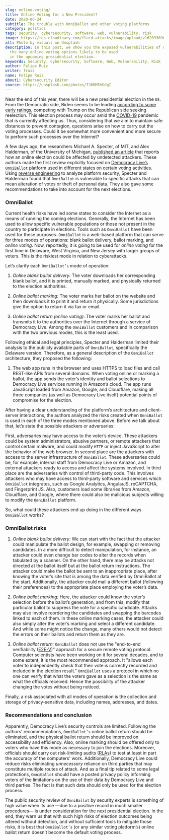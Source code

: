 ```yaml
---
slug: online-voting/
title: Online Voting for a New President?
date: 2020-06-24
subtitle: The trouble with OmniBallot and other voting platforms
category: politics
tags: security, cybersecurity, software, web, vulnerability, risk
image: https://res.cloudinary.com/fluid-attacks/image/upload/v1620330960/blog/online-voting/cover_hrlrgj.webp
alt: Photo by visuals on Unsplash
description: In this post, we show you the exposed vulnerabilities of one of
  the many online voting options likely to be used
  in the upcoming presidential election.
keywords: Security, Cybersecurity, Software, Web, Vulnerability, Risk
author: Felipe Ruiz
writer: fruiz
name: Felipe Ruiz
about1: Cybersecurity Editor
source: https://unsplash.com/photos/TJ6BM5VGdgI
---
```


Near the end of this year, there will be a new presidential election in
the `US`. From the Democratic side, Biden seems to be leading [according
to some early
ratings](https://www.npr.org/2020/06/17/877951588/2020-electoral-map-ratings-biden-has-an-edge-over-trump-with-5-months-to-go),
competing with Trump on the Republican side seeking reelection. This
election process may occur amid the
[COVID-19](https://www.nature.com/articles/s41591-020-0820-9) pandemic
that is currently affecting us. Thus, considering that we aim to
maintain safe distances to prevent contagion, questions arise on how to
carry out the voting processes. Could it be somewhat more convenient and
more secure to perform such processes over the Internet?

A few days ago, the researchers Michael A. Specter, of MIT, and Alex
Halderman, of the University of Michigan, [published an
article](https://internetpolicy.mit.edu/wp-content/uploads/2020/06/OmniBallot.pdf)
that reports how an online election could be affected by undetected
attackers. These authors made the first review explicitly focused on
[Democracy Live’s
`OmniBallot`](https://democracylive.com/omniballot-online/) platform
used in different states on certain voting activities. Using [reverse
engineering](../reverse-engineering/) to analyze platform security,
Specter and Halderman found that `OmniBallot` is vulnerable to specific
attacks that can mean alteration of votes or theft of personal data.
They also gave some recommendations to take into account for the next
elections.

### OmniBallot

Current health risks have led some states to consider the Internet as a
means of running the coming elections. Generally, the Internet has been
used to allow specific vulnerable populations or those not present in
the country to participate in elections. Tools such as `OmniBallot` have
been used for these purposes. `OmniBallot` is a web-based platform that
can serve for three modes of operations: blank ballot delivery, ballot
marking, and *online voting*. Now, reportedly, it is going to be used
for *online voting* for the first time in Delaware, West Virginia, and
New Jersey with larger groups of voters. This is the riskiest mode in
relation to cyberattacks.

Let’s clarify each `OmniBallot’s` mode of operation:

1. *Online blank ballot delivery:* The voter downloads her
    corresponding blank ballot, and it is printed, manually marked, and
    physically returned to the election authorities.

2. *Online ballot marking:* The voter marks her ballot on the website
    and then downloads it to print it and return it physically. Some
    jurisdictions give the option to return it via fax or email.

3. *Online ballot return (online voting):* The voter marks her ballot
    and transmits it to the authorities over the Internet through a
    service of Democracy Live. Among the `OmniBallot` customers and in
    comparison with the two previous modes, this is the least used.

Following ethical and legal principles, Specter and Halderman limited
their analysis to the publicly available parts of `OmniBallot`,
specifically the Delaware version. Therefore, as a general description
of the `OmniBallot` architecture, they proposed the following:

<div class="blog-questions">

1. The web app runs in the browser and uses HTTPS to load files and
    call REST-like APIs from several domains. When voting online or
    marking a ballot, the app sends the voter’s identity and ballot
    selections to Democracy Live services running in Amazon’s cloud. The
    app runs JavaScript loaded from Amazon, Google, and Cloudflare,
    making all three companies (as well as Democracy Live itself)
    potential points of compromise for the election.

</div>

After having a clear understanding of the platform’s architecture and
client-server interactions, the authors analyzed the risks created when
`OmniBallot` is used in each of the three modes mentioned above. Before
we talk about that, let’s state the possible attackers or adversaries:

First, adversaries may have access to the voter’s device. These
attackers could be system administrators, abusive partners, or remote
attackers that control certain malware, and could modify `HTTP` or
inject JavaScript to alter the behavior of the web browser. In second
place are the attackers with access to the server infrastructure of
`OmniBallot`. These adversaries could be, for example, internal staff
from Democracy Live or Amazon, and external attackers ready to access
and affect the systems involved. In third place are the adversaries with
control of third-party code. This involves attackers who may have access
to third-party software and services which `OmniBallot` integrates, such
as Google Analytics, AngularJS, reCAPTCHA, and Fingerprint JS. Also,
customers load some libraries from Amazon, Cloudflare, and Google, where
there could also be malicious subjects willing to modify the
`OmniBallot` platform.

So, what could these attackers end up doing in the different ways
`OmniBallot` works?

### OmniBallot risks

1. *Online blank ballot delivery:* We can start with the fact that the
    attacker could manipulate the ballot design, for example, swapping
    or removing candidates. In a more difficult to detect manipulation,
    for instance, an attacker could even change bar codes to alter the
    records when tabulated by a scanner. On the other hand, there may be
    attacks not directed at the ballot itself but at the ballot return
    instructions. The attacker could make the ballot be sent to an
    inappropriate place, after knowing the voter’s site that is among
    the data verified by OmniBallot at the start. Additionally, the
    attacker could mail a different ballot (following their preferences)
    to the appropriate place employing the voter’s data.

2. *Online ballot marking:* Here, the attacker could know the voter’s
    selection before the ballot’s generation, and from this, modify that
    particular ballot to suppress the vote for a specific candidate.
    Attacks may also involve reordering the candidates and swapping the
    barcodes linked to each of them. In these online marking cases, the
    attacker could also simply alter the voter’s marking and select a
    different candidate. And while some might notice the change, many
    others would not detect the errors on their ballots and return them
    as they are.

3. *Online ballot return:* `OmniBallot` does not use the "end-to-end
    verifiability ([E2E-V](https://arxiv.org/abs/1504.03778))" approach
    for a secure remote voting protocol. Computer scientists have been
    working on it for several decades, and to some extent, it is the
    most recommended approach. It "allows each voter to independently
    check that their vote is correctly recorded and included in the
    election result." `OmniBallot` uses a protocol in which no one can
    verify that what the voters gave as a selection is the same as what
    the officials received. Hence the possibility of the attacker
    changing the votes without being noticed.

Finally, a risk associated with all modes of operation is the collection
and storage of privacy-sensitive data, including names, addresses, and
dates.

### Recommendations and conclusion

Apparently, Democracy Live’s security controls are limited. Following
the authors' recommendations, `OmniBallot’s` online ballot return should
be eliminated, and the physical ballot return should be improved on
accessibility and efficiency. Also, online marking should be offered
only to voters who have this mode as necessary to join the elections.
Moreover, officials should carry out risk-limiting audits
([RLAs](https://en.wikipedia.org/wiki/Risk-limiting_audit)) to test at
least in part the accuracy of the computers' work. Additionally,
Democracy Live could reduce risks eliminating *unnecessary* reliance on
third parties that may constitute multiple routes of attack. And as a
final tip related to some legal protections, `OmniBallot` should have a
posted privacy policy informing voters of the limitations on the use of
their data by Democracy Live and third parties. The fact is that such
data should only be used for the election process.

The public security review of `OmniBallot` by security experts is
something of high value when its use —due to a positive record in much
smaller procedures— is under consideration for the next presidential
election. In the end, they warn us that with such high risks of election
outcomes being altered without detection, and without sufficient tools
to mitigate those risks, it is best that `OmniBallot’s` (or any similar
voting platform’s) online ballot return doesn’t become the default
voting process.
